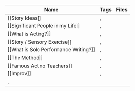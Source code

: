 ﻿Name|Tags|Files
-|-|-|
[[Story Ideas]]|,
[[Significant People in my Life]]|,
[[What is Acting?]]|,
[[Story / Sensory Exercise]]|,
[[What is Solo Performance Writing?]]|,
[[The Method]]|,
[[Famous Acting Teachers]]|,
[[Improv]]|,
,|